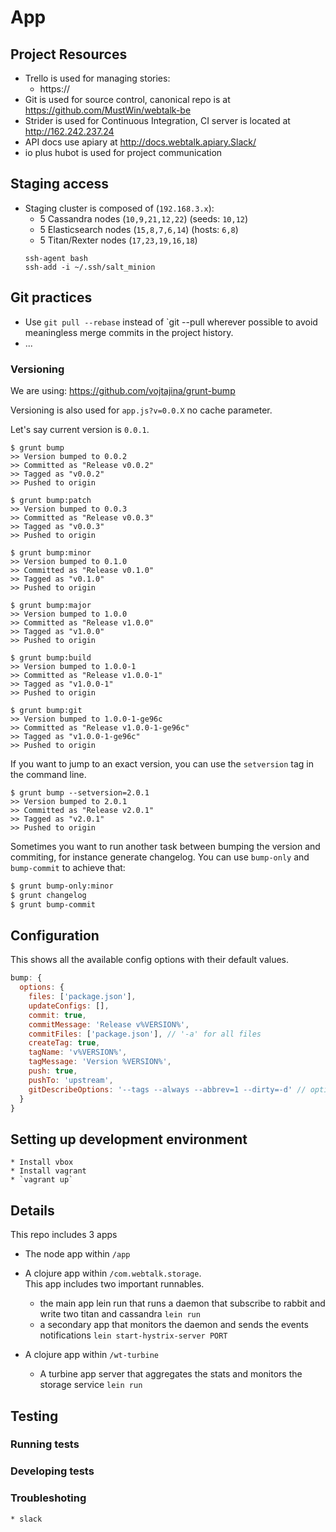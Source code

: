 App
===


## Project Resources

  * Trello is used for managing stories:
    * https://
  * Git is used for source control, canonical repo is at https://github.com/MustWin/webtalk-be
  * Strider is used for Continuous Integration, CI server is located at http://162.242.237.24
  * API docs use apiary at http://docs.webtalk.apiary.Slack/
  * io plus hubot is used for project communication

## Staging access

* Staging cluster is composed of (`192.168.3.x`):
    * 5 Cassandra nodes (`10,9,21,12,22`) (seeds: `10,12`)
    * 5 Elasticsearch nodes (`15,8,7,6,14`) (hosts: `6,8`)
    * 5 Titan/Rexter nodes (`17,23,19,16,18`)
    ```
    ssh-agent bash
    ssh-add -i ~/.ssh/salt_minion
    ```

## Git practices

  * Use `git pull --rebase` instead of `git --pull wherever possible to avoid meaningless merge commits in the project history.
  * ...

### Versioning

We are using: https://github.com/vojtajina/grunt-bump

Versioning is also used for `app.js?v=0.0.X` no cache parameter.

Let's say current version is `0.0.1`.

````
$ grunt bump
>> Version bumped to 0.0.2
>> Committed as "Release v0.0.2"
>> Tagged as "v0.0.2"
>> Pushed to origin

$ grunt bump:patch
>> Version bumped to 0.0.3
>> Committed as "Release v0.0.3"
>> Tagged as "v0.0.3"
>> Pushed to origin

$ grunt bump:minor
>> Version bumped to 0.1.0
>> Committed as "Release v0.1.0"
>> Tagged as "v0.1.0"
>> Pushed to origin

$ grunt bump:major
>> Version bumped to 1.0.0
>> Committed as "Release v1.0.0"
>> Tagged as "v1.0.0"
>> Pushed to origin

$ grunt bump:build
>> Version bumped to 1.0.0-1
>> Committed as "Release v1.0.0-1"
>> Tagged as "v1.0.0-1"
>> Pushed to origin

$ grunt bump:git
>> Version bumped to 1.0.0-1-ge96c
>> Committed as "Release v1.0.0-1-ge96c"
>> Tagged as "v1.0.0-1-ge96c"
>> Pushed to origin
````

If you want to jump to an exact version, you can use the ```setversion``` tag in the command line.

```
$ grunt bump --setversion=2.0.1
>> Version bumped to 2.0.1
>> Committed as "Release v2.0.1"
>> Tagged as "v2.0.1"
>> Pushed to origin
```

Sometimes you want to run another task between bumping the version and commiting, for instance generate changelog. You can use `bump-only` and `bump-commit` to achieve that:

```bash
$ grunt bump-only:minor
$ grunt changelog
$ grunt bump-commit
```

## Configuration

This shows all the available config options with their default values.

```js
bump: {
  options: {
    files: ['package.json'],
    updateConfigs: [],
    commit: true,
    commitMessage: 'Release v%VERSION%',
    commitFiles: ['package.json'], // '-a' for all files
    createTag: true,
    tagName: 'v%VERSION%',
    tagMessage: 'Version %VERSION%',
    push: true,
    pushTo: 'upstream',
    gitDescribeOptions: '--tags --always --abbrev=1 --dirty=-d' // options to use with '$ git describe'
  }
}
```


## Setting up development environment

    * Install vbox
    * Install vagrant
    * `vagrant up`

## Details
This repo includes 3 apps

* The node app within `/app`

* A clojure app within `/com.webtalk.storage`.   
This app includes two important runnables.
    * the main app lein run that runs a daemon that subscribe to rabbit and write two titan and cassandra `lein run`
    * a secondary app that monitors the daemon and sends the events notifications `lein start-hystrix-server PORT`

* A clojure app within `/wt-turbine`
    * A turbine app server that aggregates the stats and monitors the storage service `lein run`

## Testing

### Running tests

### Developing tests


### Troubleshoting

    * slack
